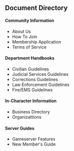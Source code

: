 ## Document Directory
#### Community Information
- About Us
- How To Join
- Membership Application
- Terms of Service
#### Department Handbooks
- Civilian Guidelines
- Judicial Services Guidelines
- Corrections Guidelines
- Law Enforcement Guidelines
- Fire/EMS Guidelines

#### In-Character Information
- Business Directory
- Organizattions
#### Server Guides
- Gameserver Features
- New Member's Guide
  
